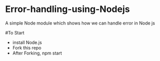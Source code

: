 # Error-handling-using-Nodejs
A simple Node module which shows how we can handle error in Node js



#To Start
- install Node.js
- Fork this repo
- After Forking, npm start
